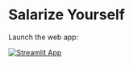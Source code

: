 # Salarize Yourself

Launch the web app:

[![Streamlit App](https://static.streamlit.io/badges/streamlit_badge_black_white.svg)](https://salarize-yourself.streamlit.app/)
